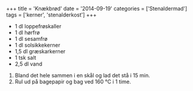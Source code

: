 +++
title = 'Knækbrød'
date = '2014-09-19'
categories = ['Stenaldermad']
tags = ['kerner', 'stenalderkost']
+++

* 1 dl loppefrøskaller
* 1 dl hørfrø
* 1 dl sesamfrø
* 1 dl solsikkekerner
* 1,5 dl græskarkerner
* 1 tsk salt
* 2,5 dl vand

1. Bland det hele sammen i en skål og lad det stå i 15 min.
2. Rul ud på bagepapir og bag ved 160 °C i 1 time.

